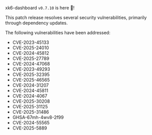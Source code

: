 xk6-dashboard `v0.7.10` is here 🎉!

This patch release resolves several security vulnerabilities, primarily through dependency updates.

The following vulnerabilities have been addressed:

- CVE-2023-45133
- CVE-2025-24010
- CVE-2024-45812
- CVE-2025-27789
- CVE-2024-47068
- CVE-2023-49293
- CVE-2025-32395
- CVE-2025-46565
- CVE-2024-31207
- CVE-2024-45811
- CVE-2024-4067
- CVE-2025-30208
- CVE-2025-31125
- CVE-2025-31486
- GHSA-67mh-4wv8-2f99
- CVE-2024-55565
- CVE-2025-5889
